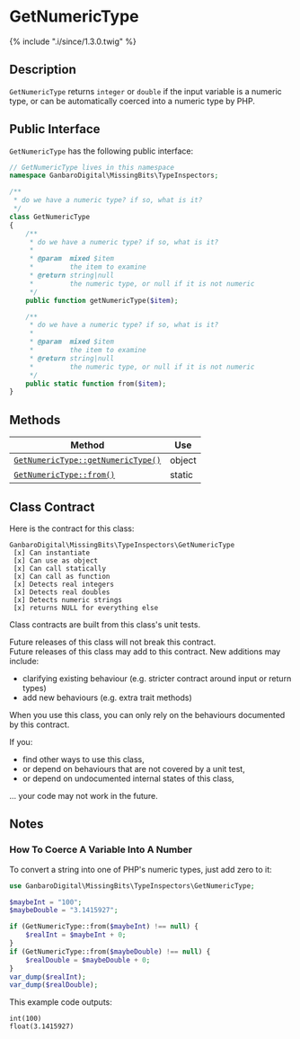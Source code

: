 # GetNumericType

{% include ".i/since/1.3.0.twig" %}

## Description

`GetNumericType` returns `integer` or `double` if the input variable is a numeric type, or can be automatically coerced into a numeric type by PHP.

## Public Interface

`GetNumericType` has the following public interface:

```php
// GetNumericType lives in this namespace
namespace GanbaroDigital\MissingBits\TypeInspectors;

/**
 * do we have a numeric type? if so, what is it?
 */
class GetNumericType
{
    /**
     * do we have a numeric type? if so, what is it?
     *
     * @param  mixed $item
     *         the item to examine
     * @return string|null
     *         the numeric type, or null if it is not numeric
     */
    public function getNumericType($item);

    /**
     * do we have a numeric type? if so, what is it?
     *
     * @param  mixed $item
     *         the item to examine
     * @return string|null
     *         the numeric type, or null if it is not numeric
     */
    public static function from($item);
}
```

## Methods

Method | Use
-------|----
[`GetNumericType::getNumericType()`](GetNumericType.getNumericType.html) | object
[`GetNumericType::from()`](GetNumericType.from.html) | static

## Class Contract

Here is the contract for this class:

    GanbaroDigital\MissingBits\TypeInspectors\GetNumericType
     [x] Can instantiate
     [x] Can use as object
     [x] Can call statically
     [x] Can call as function
     [x] Detects real integers
     [x] Detects real doubles
     [x] Detects numeric strings
     [x] returns NULL for everything else

Class contracts are built from this class's unit tests.

<div class="callout success">
Future releases of this class will not break this contract.
</div>

<div class="callout info" markdown="1">
Future releases of this class may add to this contract. New additions may include:

* clarifying existing behaviour (e.g. stricter contract around input or return types)
* add new behaviours (e.g. extra trait methods)
</div>

<div class="callout warning" markdown="1">
When you use this class, you can only rely on the behaviours documented by this contract.

If you:

* find other ways to use this class,
* or depend on behaviours that are not covered by a unit test,
* or depend on undocumented internal states of this class,

... your code may not work in the future.
</div>

## Notes

### How To Coerce A Variable Into A Number

To convert a string into one of PHP's numeric types, just add zero to it:

```php
use GanbaroDigital\MissingBits\TypeInspectors\GetNumericType;

$maybeInt = "100";
$maybeDouble = "3.1415927";

if (GetNumericType::from($maybeInt) !== null) {
    $realInt = $maybeInt + 0;
}
if (GetNumericType::from($maybeDouble) !== null) {
    $realDouble = $maybeDouble + 0;
}
var_dump($realInt);
var_dump($realDouble);
```

This example code outputs:

    int(100)
    float(3.1415927)
